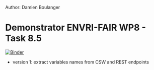 Author: Damien Boulanger

# Demonstrator ENVRI-FAIR WP8 - Task 8.5

[![Binder](https://mybinder.org/badge_logo.svg)](https://mybinder.org/v2/gh/damienboulanger/envri-wp8-demonstrator/master?filepath=src%2Fenvri-wp8-demonstrator.ipynb)

- version 1: extract variables names from CSW and REST endpoints
